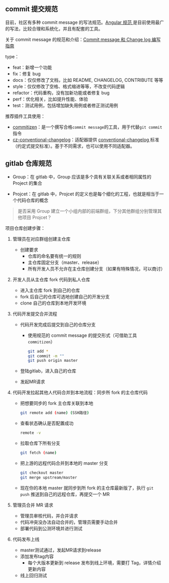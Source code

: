 ## commit 提交规范

目前，社区有多种 commit message 的写法规范。[Angular 规范 ](https://link.jianshu.com/?t=https%3A%2F%2Fdocs.google.com%2Fdocument%2Fd%2F1QrDFcIiPjSLDn3EL15IJygNPiHORgU1_OOAqWjiDU5Y%2Fedit%23heading%3Dh.greljkmo14y0)是目前使用最广的写法，比较合理和系统化，并且有配套的工具。

关于 commit message 的规范和介绍：[Commit message 和 Change log 编写指南](http://www.ruanyifeng.com/blog/2016/01/commit_message_change_log.html)



type：

- feat：新增一个功能
- fix：修复 bug
- docs：仅仅修改了文档，比如 README, CHANGELOG, CONTRIBUTE 等等
- style：仅仅修改了空格、格式缩进等等，不改变代码逻辑
- refactor：代码重构，没有加新功能或者修复 bug
- perf：优化相关，比如提升性能、体验
- test：测试用例，包括增加缺失用例或者修正测试用例



推荐插件工具使用：

- [commitizen](https://www.npmjs.com/package/commitizen)：是一个撰写合格`commit message`的工具，用于代替`git commit` 指令
- [cz-conventional-changelog](https://www.npmjs.com/package/cz-conventional-changelog)：适配器提供 [conventional-changelog ](https://link.zhihu.com/?target=https%3A//github.com/conventional-changelog/conventional-changelog)标准（约定式提交标准）。基于不同需求，也可以使用不同适配器。



## gitlab 仓库规范

- Group：在 gitlab 中，Group 应该是多个具有关联关系或者相同属性的 Project 的集合

- Projcet：在 gitlab 中，Projcet 的定义也是每个细化的工程，也就是相当于一个代码仓库的概念

> 是否采用 Group 建立一个小组内部的前端群组，下分其他群组分别管理其他项目 Projcet？



项目仓库创建步骤：

1. 管理员在对应群组创建主仓库

   - 创建要求
     + 仓库的命名要有统一的规则
     + 主仓库固定分支（master、release）
     + 所有开发人员不允许在主仓库创建分支（如果有特殊情况，可以商讨）

2. 开发人员从主仓库 fork 代码到私人仓库

   - 进入主仓库 fork 到自己的仓库
   - fork 后自己的仓库可选地创建自己的开发分支
   - clone 自己的仓库到本地开发环境

3. 代码开发提交合并流程

   - 代码开发完成后提交到自己的仓库分支

     + 使用规范的 commit message 的提交形式（可借助工具 `commitizen`）

       ```bash
       git add *
       git commit -m ""
       git push origin master
       ```

   - 登陆gitlab，进入自己的仓库

   - 发起MR请求

4. 代码开发拉起其他人代码合并到本地流程：同步所 fork 的主仓库代码

   - 把想要同步的 fork 主仓库关联到本地

     ```bash
     git remote add (name) (SSH路径)
     ```

   - 查看状态确认是否配置成功

     ```bash
     remote -v
     ```

   - 拉取仓库下所有分支

     ```bash
     git fetch (name)
     ```

   - 把上游的远程代码合并到本地的 master 分支

     ```bash
     git checkout master
     git merge upstream/master 
     ```

   - 现在你的本地 master 就同步到所 fork 的主仓库最新版了，执行 `git push` 推送到自己的远程仓库，再提交一个 MR

5. 管理员合并 MR 请求

   - 管理员审核代码，并合并请求
   - 代码冲突没办法自动合并的，管理员需要手动合并
   - 部署代码到公测环境并进行测试

6. 代码发布上线

   - master测试通过，发起MR请求到release
   - 添加发布tag内容
     + 每个大版本更新到 release 发布到线上环境，需要打 Tag，详情介绍更新内容
   - 线上回归测试



















